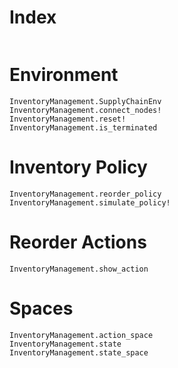# Index

```@index
```

# Environment

```@docs
InventoryManagement.SupplyChainEnv
InventoryManagement.connect_nodes!
InventoryManagement.reset!
InventoryManagement.is_terminated
```

# Inventory Policy

```@docs
InventoryManagement.reorder_policy
InventoryManagement.simulate_policy!
```

# Reorder Actions

```@docs
InventoryManagement.show_action
```

# Spaces

```@docs
InventoryManagement.action_space
InventoryManagement.state
InventoryManagement.state_space
```
